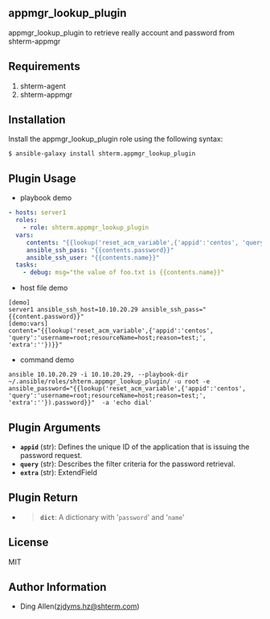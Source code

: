 ## appmgr_lookup_plugin

appmgr_lookup_plugin to retrieve really account and password from shterm-appmgr 

## Requirements

1. shterm-agent
2. shterm-appmgr

## Installation

Install the appmgr_lookup_plugin role using the following syntax:

```
$ ansible-galaxy install shterm.appmgr_lookup_plugin
```

## Plugin Usage

- playbook demo

``` yml
- hosts: server1
  roles:
    - role: shterm.appmgr_lookup_plugin         
  vars:
     contents: "{{lookup('reset_acm_variable',{'appid':'centos', 'query':'username=root;resourceName=host;reason=test;', 'extra':''})}}"
     ansible_ssh_pass: "{{contents.password}}"
     ansible_ssh_user: "{{contents.name}}"
  tasks:
    - debug: msg="the value of foo.txt is {{contents.name}}"
```
- host file demo

```
[demo]
server1 ansible_ssh_host=10.10.20.29 ansible_ssh_pass="{{content.password}}" 
[demo:vars]
content="{{lookup('reset_acm_variable',{'appid':'centos', 'query':'username=root;resourceName=host;reason=test;', 'extra':''})}}"
```
- command demo

```
ansible 10.10.20.29 -i 10.10.20.29, --playbook-dir ~/.ansible/roles/shterm.appmgr_lookup_plugin/ -u root -e ansible_password="{{lookup('reset_acm_variable',{'appid':'centos', 'query':'username=root;resourceName=host;reason=test;', 'extra':''}).password}}"  -a 'echo dial'
```

## Plugin Arguments

- **`appid`** (str): Defines the unique ID of the application that is issuing the password request.
- **`query`** (str): Describes the filter criteria for the password retrieval.
- **`extra`** (str):  ExtendField 

## Plugin Return

- > **`dict`**: A dictionary with '`password`' and '`name`'

## License

MIT

## Author Information

- Ding Allen(zjdyms.hz@shterm.com)
